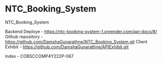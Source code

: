 # NTC_Booking_System
NTC_Booking_System

Backend Deploye - https://ntc-booking-system-1.onrender.com/api-docs/#/
Github repository - https://github.com/DamshaGunarathne/NTC_Booking_System.git
Client Exhibit - https://github.com/DamshaGunarathne/APIExhibit.git

Index - COBSCCOMP4Y222P-067
